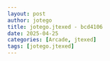 ```yaml
---
layout: post
author: jotego
title: jotego.jtexed - bcd4106
date: 2025-04-25
categories: [Arcade, jtexed]
tags: [jotego.jtexed]
---
```


